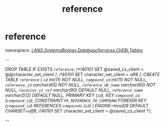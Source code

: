﻿---
title: reference
---

# reference
_namespace: [LANS.SystemsBiology.DatabaseServices.ChEBI.Tables](N-LANS.SystemsBiology.DatabaseServices.ChEBI.Tables.html)_

--
 
 DROP TABLE IF EXISTS `reference`;
 /*!40101 SET @saved_cs_client = @@character_set_client */;
 /*!40101 SET character_set_client = utf8 */;
 CREATE TABLE `reference` (
 `id` int(11) NOT NULL,
 `compound_id` int(11) NOT NULL,
 `reference_id` varchar(60) NOT NULL,
 `reference_db_name` varchar(60) NOT NULL,
 `location_in_ref` varchar(90) DEFAULT NULL,
 `reference_name` varchar(512) DEFAULT NULL,
 PRIMARY KEY (`id`),
 KEY `compound_id` (`compound_id`),
 CONSTRAINT `FK_REFERENCE_TO_COMPOUND` FOREIGN KEY (`compound_id`) REFERENCES `compounds` (`id`)
 ) ENGINE=InnoDB DEFAULT CHARSET=utf8;
 /*!40101 SET character_set_client = @saved_cs_client */;
 
 --




